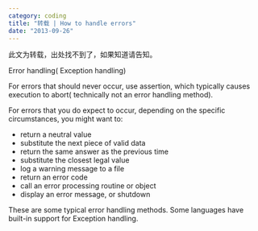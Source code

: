 ```yaml
---
category: coding
title: "转载 | How to handle errors"
date: "2013-09-26"
---
```


此文为转载，出处找不到了，如果知道请告知。

Error handling( Exception handling)

For errors that should never occur, use assertion, which typically causes execution to abort( technically not an error handling method).

For errors that you do expect to occur, depending on the specific circumstances, you might want to:

- return a neutral value
- substitute the next piece of valid data
- return the same answer as the previous time
- substitute the closest legal value
- log a warning message to a file﻿
- return an error code
- call an error processing routine or object
- display an error message, or shutdown

These are some typical error handling methods. Some languages have built-in support for Exception handling.
